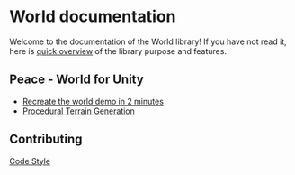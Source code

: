 # World documentation

Welcome to the documentation of the World library! If you have not read it, here is
[quick overview](what-is-world.md) of the library purpose and features.

## Peace - World for Unity

- [Recreate the world demo in 2 minutes](peace/tuto-unity.md)
- [Procedural Terrain Generation](peace/terrain-system.md)

## Contributing

[Code Style](code-style.md)
